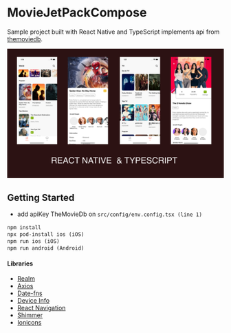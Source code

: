 # MovieJetPackCompose

Sample project built with React Native and TypeScript  implements api from [themoviedb](http://themoviedb.org).

<p><img src="preview.png" width="1257"></p>

## Getting Started
- add apiKey TheMovieDb on `src/config/env.config.tsx (line 1)`

```
npm install
npx pod-install ios (iOS)
npm run ios (iOS)
npm run android (Android)
```

#### Libraries

* [Realm](https://docs.mongodb.com/realm/sdk/react-native/)
* [Axios](https://www.npmjs.com/package/react-native-axios)
* [Date-fns](https://www.npmjs.com/package/date-fns)
* [Device Info](https://github.com/react-native-device-info/react-native-device-info)
* [React Navigation](https://reactnavigation.org/)
* [Shimmer](https://github.com/tomzaku/react-native-shimmer-placeholder)
* [Ionicons](https://www.npmjs.com/package/react-native-ionicons)
